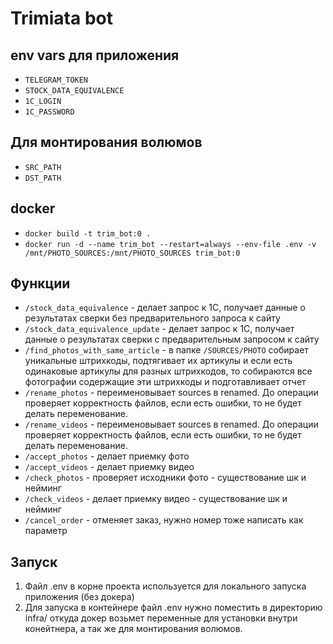 # Trimiata bot

## env vars для приложения
* `TELEGRAM_TOKEN`
* `STOCK_DATA_EQUIVALENCE`
* `1C_LOGIN`
* `1C_PASSWORD`

## Для монтирования волюмов
* `SRC_PATH`
* `DST_PATH`

## docker
* `docker build -t trim_bot:0 .`
* `docker run -d --name trim_bot --restart=always --env-file .env -v /mnt/PHOTO_SOURCES:/mnt/PHOTO_SOURCES trim_bot:0`

## Функции
* `/stock_data_equivalence` - делает запрос к 1С, получает данные о результатах сверки без предварительного запроса к сайту
* `/stock_data_equivalence_update` - делает запрос к 1С, получает данные о результатах сверки с предварительным запросом к сайту
* `/find_photos_with_same_article` - в папке `/SOURCES/PHOTO` собирает уникальные штрихкоды, подтягивает их артикулы и если есть одинаковые артикулы для разных штрихкодов, то собираются все фотографии содержащие эти штрихкоды и подготавливает отчет
* `/rename_photos` - переименовывает sources в renamed. До операции проверяет корректность файлов, если есть ошибки, то не будет делать переменование.
* `/rename_videos` - переименовывает sources в renamed. До операции проверяет корректность файлов, если есть ошибки, то не будет делать переменование.
* `/accept_photos` - делает приемку фото
* `/accept_videos` - делает приемку видео
* `/check_photos` - проверяет исходники фото - существование шк и нейминг
* `/check_videos` - делает приемку видео - существование шк и нейминг
* `/cancel_order` - отменяет заказ, нужно номер тоже написать как параметр

## Запуск
1. Файл .env в корне проекта используется для локального запуска приложения (без докера)
2. Для запуска в контейнере файл .env нужно поместить в директорию infra/ откуда докер возьмет переменные для установки внутри конейтнера, а так же для монтирования волюмов.